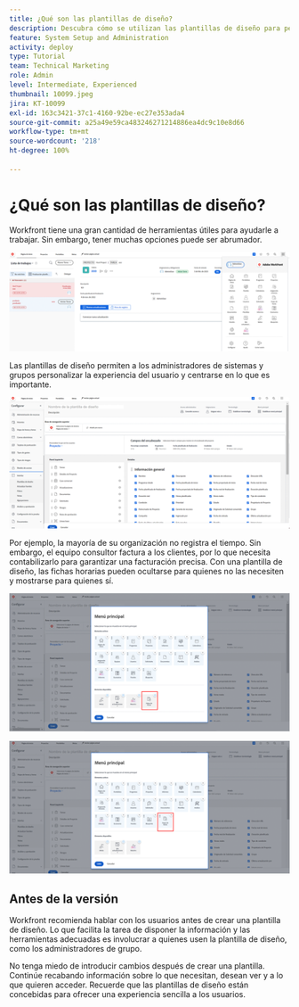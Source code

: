 ```yaml
---
title: ¿Qué son las plantillas de diseño?
description: Descubra cómo se utilizan las plantillas de diseño para personalizar lo que los usuarios ven en la interfaz.
feature: System Setup and Administration
activity: deploy
type: Tutorial
team: Technical Marketing
role: Admin
level: Intermediate, Experienced
thumbnail: 10099.jpeg
jira: KT-10099
exl-id: 163c3421-37c1-4160-92be-ec27e353ada4
source-git-commit: a25a49e59ca483246271214886ea4dc9c10e8d66
workflow-type: tm+mt
source-wordcount: '218'
ht-degree: 100%

---
```


# ¿Qué son las plantillas de diseño?

Workfront tiene una gran cantidad de herramientas útiles para ayudarle a trabajar. Sin embargo, tener muchas opciones puede ser abrumador.

![Inicio y menú principal](assets/what-are-layout-templates-01.png)

Las plantillas de diseño permiten a los administradores de sistemas y grupos personalizar la experiencia del usuario y centrarse en lo que es importante.

![Inicio y menú principal](assets/what-are-layout-templates-02.png)

Por ejemplo, la mayoría de su organización no registra el tiempo. Sin embargo, el equipo consultor factura a los clientes, por lo que necesita contabilizarlo para garantizar una facturación precisa. Con una plantilla de diseño, las fichas horarias pueden ocultarse para quienes no las necesiten y mostrarse para quienes sí.

![Inicio y menú principal](assets/what-are-layout-templates-03.png)

![Inicio y menú principal](assets/what-are-layout-templates-04.png)


## Antes de la versión

Workfront recomienda hablar con los usuarios antes de crear una plantilla de diseño. Lo que facilita la tarea de disponer la información y las herramientas adecuadas es involucrar a quienes usen la plantilla de diseño, como los administradores de grupo.

No tenga miedo de introducir cambios después de crear una plantilla. Continúe recabando información sobre lo que necesitan, desean ver y a lo que quieren acceder. Recuerde que las plantillas de diseño están concebidas para ofrecer una experiencia sencilla a los usuarios.
